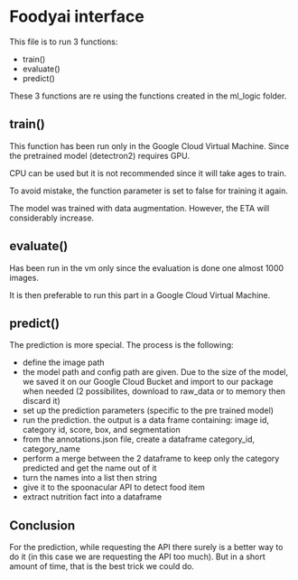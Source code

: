 # Foodyai interface

This file is to run 3 functions:
- train()
- evaluate()
- predict()

These 3 functions are re using the functions created in the ml_logic folder.

## train()
This function has been run only in the Google Cloud Virtual Machine. Since the pretrained model (detectron2) requires GPU.

CPU can be used but it is not recommended since it will take ages to train.

To avoid mistake, the function parameter is set to false for training it again.

The model was trained with data augmentation. However, the ETA will considerably increase.

## evaluate()
Has been run in the vm only since the evaluation is done one almost 1000 images.

It is then preferable to run this part in a Google Cloud Virtual Machine.

## predict()
The prediction is more special.
The process is the following:
- define the image path
- the model path and config path are given. Due to the size of the model, we saved it on our Google Cloud Bucket and import to our package when needed (2 possibilites, download to raw_data or to memory then discard it)
- set up the prediction parameters (specific to the pre trained model)
- run the prediction. the output is a data frame containing: image id, category id, score, box, and segmentation
- from the annotations.json file, create a dataframe category_id, category_name
- perform a merge between the 2 dataframe to keep only the category predicted and get the name out of it
- turn the names into a list then string
- give it to the spoonacular API to detect food item
- extract nutrition fact into a dataframe

## Conclusion
For the prediction, while requesting the API there surely is a better way to do it (in this case we are requesting the API too much). But in a short amount of time, that is the best trick we could do.
